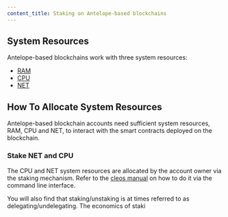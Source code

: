 ```yaml
---
content_title: Staking on Antelope-based blockchains
---
```


## System Resources

Antelope-based blockchains work with three system resources:

* [RAM](02_ram.md)
* [CPU](03_cpu.md)
* [NET](04_net.md)

## How To Allocate System Resources

Antelope-based blockchain accounts need sufficient system resources, RAM, CPU and NET, to interact with the smart contracts deployed on the blockchain.

### Stake NET and CPU

The CPU and NET system resources are allocated by the account owner via the staking mechanism. Refer to the [cleos manual](https://github.com/AntelopeIO/leap/blob/main/docs/02_cleos/02_how-to-guides/how-to-stake-resource.md) on how to do it via the command line interface.

You will also find that staking/unstaking is at times referred to as delegating/undelegating. The economics of staki
